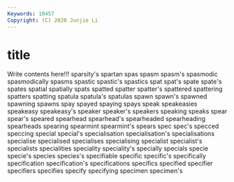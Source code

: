 ```yaml
---
Keywords: 10457
Copyright: (C) 2020 Junjie Li
---
```


# title

Write contents here!!!
sparsity's 
spartan 
spas 
spasm 
spasm's 
spasmodic 
spasmodically 
spasms 
spastic
spastic's 
spastics 
spat 
spat's 
spate 
spate's 
spates 
spatial 
spatially 
spats
spatted 
spatter 
spatter's 
spattered 
spattering 
spatters 
spatting 
spatula 
spatula's 
spatulas
spawn 
spawn's 
spawned 
spawning 
spawns 
spay 
spayed 
spaying 
spays 
speak
speakeasies 
speakeasy 
speakeasy's 
speaker 
speaker's 
speakers 
speaking 
speaks 
spear 
spear's
speared 
spearhead 
spearhead's 
spearheaded 
spearheading 
spearheads 
spearing 
spearmint 
spearmint's 
spears
spec 
spec's 
specced 
speccing 
special 
special's 
specialisation 
specialisation's 
specialisations 
specialise
specialised 
specialises 
specialising 
specialist 
specialist's 
specialists 
specialities 
speciality 
speciality's 
specially
specials 
specie 
specie's 
species 
species's 
specifiable 
specific 
specific's 
specifically 
specification
specification's 
specifications 
specifics 
specified 
specifier 
specifiers 
specifies 
specify 
specifying 
specimen
specimen's 
